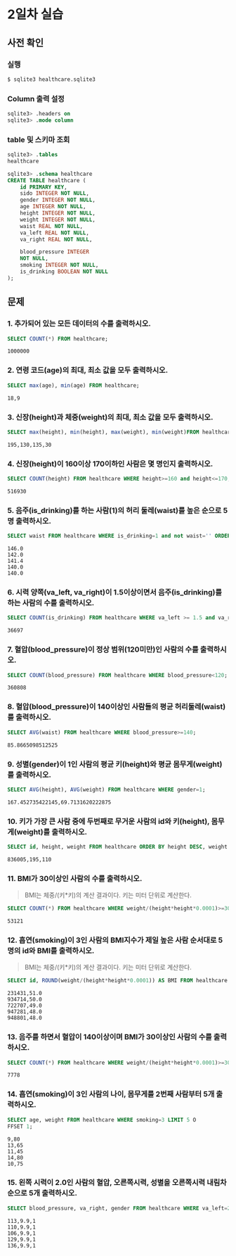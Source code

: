 # 2일차 실습

## 사전 확인

### 실행

```bash
$ sqlite3 healthcare.sqlite3 
```

### Column 출력 설정

```sql
sqlite3> .headers on 
sqlite3> .mode column
```

### table 및 스키마 조회

```sql
sqlite3> .tables
healthcare

sqlite3> .schema healthcare
CREATE TABLE healthcare (
    id PRIMARY KEY,        
    sido INTEGER NOT NULL, 
    gender INTEGER NOT NULL,
    age INTEGER NOT NULL,  
    height INTEGER NOT NULL,
    weight INTEGER NOT NULL,
    waist REAL NOT NULL,   
    va_left REAL NOT NULL, 
    va_right REAL NOT NULL,

    blood_pressure INTEGER 
    NOT NULL,
    smoking INTEGER NOT NULL,
    is_drinking BOOLEAN NOT NULL
);
```

## 문제

### 1. 추가되어 있는 모든 데이터의 수를 출력하시오.

```sql
SELECT COUNT(*) FROM healthcare;
```

```
1000000
```

### 2. 연령 코드(age)의 최대, 최소 값을 모두 출력하시오. 

```sql
SELECT max(age), min(age) FROM healthcare;
```

```
18,9
```

### 3. 신장(height)과 체중(weight)의 최대, 최소 값을 모두 출력하시오.

```sql
SELECT max(height), min(height), max(weight), min(weight)FROM healthcare;
```

```
195,130,135,30
```

### 4. 신장(height)이 160이상 170이하인 사람은 몇 명인지 출력하시오.

```sql
SELECT COUNT(height) FROM healthcare WHERE height>=160 and height<=170;
```

```
516930
```

### 5. 음주(is_drinking)를 하는 사람(1)의 허리 둘레(waist)를 높은 순으로 5명 출력하시오. 

```sql
SELECT waist FROM healthcare WHERE is_drinking=1 and not waist='' ORDER BY WAIST DESC LIMIT 5;
```

```
146.0
142.0
141.4
140.0
140.0
```

### 6. 시력 양쪽(va_left, va_right)이 1.5이상이면서 음주(is_drinking)를 하는 사람의 수를 출력하시오.

```sql
SELECT COUNT(is_drinking) FROM healthcare WHERE va_left >= 1.5 and va_right >= 1.5 and is_drinking=1;
```

```
36697
```

### 7. 혈압(blood_pressure)이 정상 범위(120미만)인 사람의 수를 출력하시오.

```sql
SELECT COUNT(blood_pressure) FROM healthcare WHERE blood_pressure<120;
```

```
360808
```

### 8. 혈압(blood_pressure)이 140이상인 사람들의 평균 허리둘레(waist)를 출력하시오.

```sql
SELECT AVG(waist) FROM healthcare WHERE blood_pressure>=140;
```

```
85.8665098512525
```

### 9. 성별(gender)이 1인 사람의 평균 키(height)와 평균 몸무게(weight)를 출력하시오.

```sql
SELECT AVG(height), AVG(weight) FROM healthcare WHERE gender=1;
```

```
167.452735422145,69.7131620222875
```

### 10. 키가 가장 큰 사람 중에 두번째로 무거운 사람의 id와 키(height), 몸무게(weight)를 출력하시오.

```sql
SELECT id, height, weight FROM healthcare ORDER BY height DESC, weight DESC LIMIT 1 OFFSET 1;
```

```
836005,195,110
```

### 11. BMI가 30이상인 사람의 수를 출력하시오. 

> BMI는 체중/(키*키)의 계산 결과이다. 
> 키는 미터 단위로 계산한다.

```sql
SELECT COUNT(*) FROM healthcare WHERE weight/(height*height*0.0001)>=30;
```

```
53121
```

### 12. 흡연(smoking)이 3인 사람의 BMI지수가 제일 높은 사람 순서대로 5명의 id와 BMI를 출력하시오.

> BMI는 체중/(키*키)의 계산 결과이다. 
> 키는 미터 단위로 계산한다.

```sql
SELECT id, ROUND(weight/(height*height*0.0001)) AS BMI FROM healthcare WHERE smoking=3 ORDER BY BMI DESC LIMIT 5;
```

```
231431,51.0
934714,50.0
722707,49.0
947281,48.0
948801,48.0
```

### 13. 음주를 하면서 혈압이 140이상이며 BMI가 30이상인 사람의 수를 출력하시오.

```sql
SELECT COUNT(*) FROM healthcare WHERE weight/(height*height*0.0001)>=30 and blood_pressure>=140 and is_drinking=1;
```

```
7778
```

### 14. 흡연(smoking)이 3인 사람의 나이, 몸무게를 2번째 사람부터 5개 출력하시오.

```sql
SELECT age, weight FROM healthcare WHERE smoking=3 LIMIT 5 O
FFSET 1;
```

```
9,80
13,65
11,45
14,80
10,75
```

### 15. 왼쪽 시력이 2.0인 사람의 혈압, 오른쪽시력, 성별을 오른쪽시력 내림차순으로 5개 출력하시오.

```sql
SELECT blood_pressure, va_right, gender FROM healthcare WHERE va_left=2.0 ORDER BY va_right DESC LIMIT 5;
```

```
113,9.9,1
110,9.9,1
106,9.9,1
129,9.9,1
136,9.9,1
```